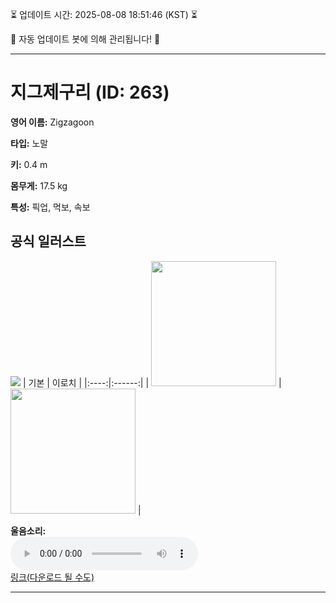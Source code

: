 
⏳ 업데이트 시간: 2025-08-08 18:51:46 (KST) ⏳

🤖 자동 업데이트 봇에 의해 관리됩니다! 🤖

---

# 지그제구리 (ID: 263)
**영어 이름:** Zigzagoon

**타입:** 노말

**키:** 0.4 m

**몸무게:** 17.5 kg

**특성:** 픽업, 먹보, 속보

## 공식 일러스트
![](https://raw.githubusercontent.com/PokeAPI/sprites/master/sprites/pokemon/other/official-artwork/263.png)
| 기본 | 이로치 |
|:----:|:------:|
| <img src="http://play.pokemonshowdown.com/sprites/ani/zigzagoon.gif" width="200"> | <img src="http://play.pokemonshowdown.com/sprites/ani-shiny/zigzagoon.gif" width="200"> |

**울음소리:**<br><audio controls src="https://raw.githubusercontent.com/PokeAPI/cries/main/cries/pokemon/latest/263.ogg"></audio><br> [링크(다운로드 될 수도)](https://raw.githubusercontent.com/PokeAPI/cries/main/cries/pokemon/latest/263.ogg)


---
